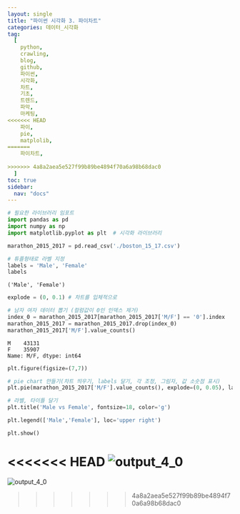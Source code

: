 ```yaml
---
layout: single
title: "파이썬 시각화 3. 파이차트"
categories: 데이터_시각화
tag:
  [
    python,
    crawling,
    blog,
    github,
    파이썬,
    시각화,
    차트,
    기초,
    트렌드,
    파악,
    마케팅,
<<<<<<< HEAD
    파이,
    pie,
    matplolib,
=======
    파이차트,
    
>>>>>>> 4a8a2aea5e527f99b89be4894f70a6a98b68dac0
  ]
toc: true
sidebar:
  nav: "docs"
---
```


```python
# 필요한 라이브러리 임포트
import pandas as pd
import numpy as np
import matplotlib.pyplot as plt  # 시각화 라이브러리

marathon_2015_2017 = pd.read_csv('./boston_15_17.csv')
```

```python
# 튜플형태로 라벨 지정
labels = 'Male', 'Female'
labels
```

    ('Male', 'Female')

```python
explode = (0, 0.1) # 차트를 입체적으로
```

```python
# 남자 여자 데이터 뽑기 (컬럼값이 0인 인덱스 제거)
index_0 = marathon_2015_2017[marathon_2015_2017['M/F'] == '0'].index
marathon_2015_2017 = marathon_2015_2017.drop(index_0)
marathon_2015_2017['M/F'].value_counts()
```

    M    43131
    F    35907
    Name: M/F, dtype: int64

```python
plt.figure(figsize=(7,7))

# pie chart 만들기(차트 띄우기, labels 달기, 각 조정, 그림자, 값 소숫점 표시)
plt.pie(marathon_2015_2017['M/F'].value_counts(), explode=(0, 0.05), labels=labels, startangle=90, shadow=True, autopct='%.2f')

# 라벨, 타이틀 달기
plt.title('Male vs Female', fontsize=18, color='g')

plt.legend(['Male','Female'], loc='upper right')

plt.show()
```

<<<<<<< HEAD
![output_4_0](https://user-images.githubusercontent.com/67591105/149238602-63174920-69c4-4838-bc09-9d8c75c8e916.png)
=======

![output_4_0](https://user-images.githubusercontent.com/67591105/149051531-f199db8d-c3a9-439b-aa47-5f96579bd8f3.png)

> > > > > > > 4a8a2aea5e527f99b89be4894f70a6a98b68dac0

```python

```
